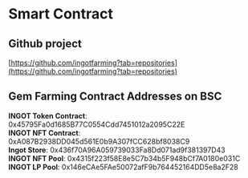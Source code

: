 # Smart Contract

## Github project

[https://github.com/ingotfarming?tab=repositories](https://github.com/ingotfarming?tab=repositories)

## Gem Farming Contract Addresses on BSC

**INGOT Token Contract**: 0x45795Fa0d1685B77C0554Cdd7451012a2095C22E  
**INGOT NFT Contract**: 0xA087B2938DD045d561E0b9A307fCC628bf8038C9  
**Ingot Store**: 0x436f70A96A059739033Fa8Dd071ad9f381397D43  
**INGOT NFT Pool**: 0x4315f223f58E8e5C7b34b5F948bCf7A0180e031C  
**INGOT LP Pool**: 0x146eCAe5FAe50072afF9b764452164DD5e8a2F28

  


